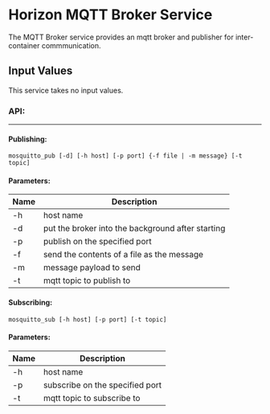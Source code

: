 # Horizon MQTT Broker Service

The MQTT Broker service provides an mqtt broker and publisher for inter-container commmunication. 

## Input Values

This service takes no input values.

### **API:** 
---

#### Publishing:

```
mosquitto_pub [-d] [-h host] [-p port] {-f file | -m message} [-t topic]
```

#### Parameters:

| Name | Description |
| ---- | ---------------- |
| -h | host name | 
| -d | put the broker into the background after starting |
| -p | publish on the specified port |
| -f | send the contents of a file as the message | 
| -m | message payload to send | 
| -t | mqtt topic to publish to |

#### Subscribing:

```
mosquitto_sub [-h host] [-p port] [-t topic]
```

#### Parameters:

| Name | Description |
| ---- | ---------------- |
| -h | host name |  
| -p | subscribe on the specified port |
| -t | mqtt topic to subscribe to |


